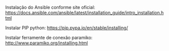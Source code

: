 Instalação do Ansible conforme site oficial:
https://docs.ansible.com/ansible/latest/installation_guide/intro_installation.html
 
Instalar PIP python:
https://pip.pypa.io/en/stable/installing/

Instalar ferramente de conexão paramiko:
http://www.paramiko.org/installing.html

